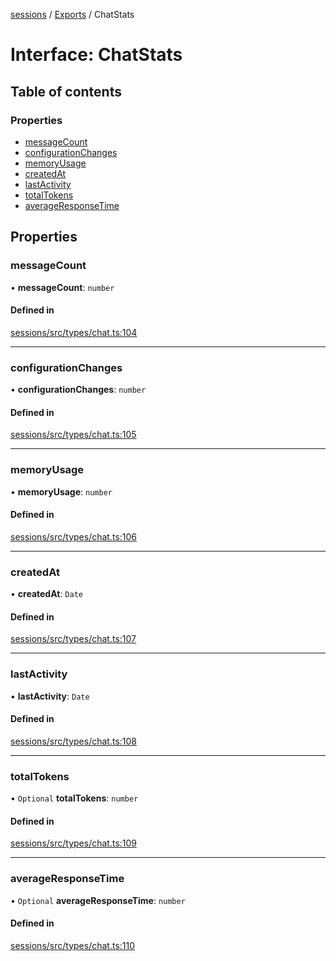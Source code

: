 <!-- 
 ⚠️  AUTO-GENERATED FILE - DO NOT EDIT MANUALLY
 This file is automatically generated by scripts/docs-generator.js
 To make changes, edit the source TypeScript files or update the generator script
-->

[sessions](../../) / [Exports](../modules) / ChatStats

# Interface: ChatStats

## Table of contents

### Properties

- [messageCount](ChatStats#messagecount)
- [configurationChanges](ChatStats#configurationchanges)
- [memoryUsage](ChatStats#memoryusage)
- [createdAt](ChatStats#createdat)
- [lastActivity](ChatStats#lastactivity)
- [totalTokens](ChatStats#totaltokens)
- [averageResponseTime](ChatStats#averageresponsetime)

## Properties

### messageCount

• **messageCount**: `number`

#### Defined in

[sessions/src/types/chat.ts:104](https://github.com/woojubb/robota/blob/69cbf57340262bed3ca42ae6af241896c191a29c/packages/sessions/src/types/chat.ts#L104)

___

### configurationChanges

• **configurationChanges**: `number`

#### Defined in

[sessions/src/types/chat.ts:105](https://github.com/woojubb/robota/blob/69cbf57340262bed3ca42ae6af241896c191a29c/packages/sessions/src/types/chat.ts#L105)

___

### memoryUsage

• **memoryUsage**: `number`

#### Defined in

[sessions/src/types/chat.ts:106](https://github.com/woojubb/robota/blob/69cbf57340262bed3ca42ae6af241896c191a29c/packages/sessions/src/types/chat.ts#L106)

___

### createdAt

• **createdAt**: `Date`

#### Defined in

[sessions/src/types/chat.ts:107](https://github.com/woojubb/robota/blob/69cbf57340262bed3ca42ae6af241896c191a29c/packages/sessions/src/types/chat.ts#L107)

___

### lastActivity

• **lastActivity**: `Date`

#### Defined in

[sessions/src/types/chat.ts:108](https://github.com/woojubb/robota/blob/69cbf57340262bed3ca42ae6af241896c191a29c/packages/sessions/src/types/chat.ts#L108)

___

### totalTokens

• `Optional` **totalTokens**: `number`

#### Defined in

[sessions/src/types/chat.ts:109](https://github.com/woojubb/robota/blob/69cbf57340262bed3ca42ae6af241896c191a29c/packages/sessions/src/types/chat.ts#L109)

___

### averageResponseTime

• `Optional` **averageResponseTime**: `number`

#### Defined in

[sessions/src/types/chat.ts:110](https://github.com/woojubb/robota/blob/69cbf57340262bed3ca42ae6af241896c191a29c/packages/sessions/src/types/chat.ts#L110)
